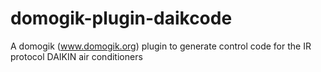 domogik-plugin-daikcode
=======================

A domogik (www.domogik.org) plugin to generate control code for the IR protocol DAIKIN air conditioners 

